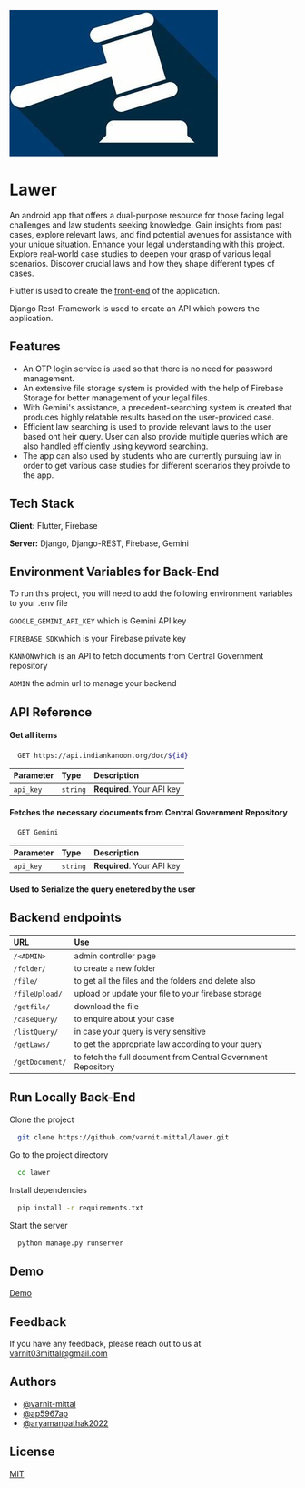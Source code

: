 
![Logo](https://github.com/varnit-mittal/lawer/blob/main/logo.jpg)


# Lawer

An android app that offers a dual-purpose resource for those facing legal challenges and law students seeking knowledge.  Gain insights from past cases, explore relevant laws, and find potential avenues for assistance with your unique situation. Enhance your legal understanding with this project. Explore real-world case studies to deepen your grasp of various legal scenarios. Discover crucial laws and how they shape different types of cases.

Flutter is used to create the [front-end](https://github.com/varnit-mittal/lawer/tree/main/flutter_first) of the application.

Django Rest-Framework is used to create an API which powers the application.


## Features

- An OTP login service is used so that there is no need for password management.
- An extensive file storage system is provided with the help of Firebase Storage for better management of your legal files. 
- With Gemini's assistance, a precedent-searching system is created that produces highly relatable results based on the user-provided case.
- Efficient law searching is used to provide relevant laws to the user based ont heir query. User can also provide multiple queries which are also handled efficiently using keyword searching.
- The app can also used by students who are currently pursuing law in order to get various case studies for different scenarios they proivde to the app.


## Tech Stack

**Client:** Flutter, Firebase

**Server:** Django, Django-REST, Firebase, Gemini 


## Environment Variables for Back-End

To run this project, you will need to add the following environment variables to your .env file

`GOOGLE_GEMINI_API_KEY` which is Gemini API key

`FIREBASE_SDK`which is your Firebase private key

`KANNON`which is an API to fetch documents from Central Government repository 

`ADMIN` the admin url to manage your backend


## API Reference

#### Get all items

```bash
  GET https://api.indiankanoon.org/doc/${id}
```

| Parameter | Type     | Description                |
| :-------- | :------- | :------------------------- |
| `api_key` | `string` | **Required**. Your API key |

#### Fetches the necessary documents from Central Government Repository

```bash
  GET Gemini
```

| Parameter | Type     | Description                       |
| :-------- | :------- | :-------------------------------- |
| `api_key`      | `string` | **Required**.  Your API key |

#### Used to Serialize the query enetered by the user

## Backend endpoints

| URL| Use   | 
| :-------- | :------- | 
| `/<ADMIN>` | admin controller page |
| `/folder/` | to create  a new folder | 
| `/file/` | to get all the files and the folders and delete also |
| `/fileUpload/` | upload or update your file to your firebase storage |
| `/getfile/` | download the file |
| `/caseQuery/` | to enquire about your case |
| `/listQuery/` | in case your query is very sensitive |
| `/getLaws/` | to get the appropriate law according to your query |
| `/getDocument/` | to fetch the full document from Central Government Repository |

## Run Locally Back-End

Clone the project

```bash
  git clone https://github.com/varnit-mittal/lawer.git
```

Go to the project directory

```bash
  cd lawer
```

Install dependencies

```bash
  pip install -r requirements.txt
```

Start the server

```bash
  python manage.py runserver 
```


## Demo

[Demo](https://youtu.be/Iu5GIfkOLMs?si=xiwif1naWxklL4bu)


## Feedback

If you have any feedback, please reach out to us at varnit03mittal@gmail.com


## Authors

- [@varnit-mittal](https://github.com/varnit-mittal)
- [@ap5967ap](https://github.com/ap5967ap)
- [@aryamanpathak2022](https://github.com/aryamanpathak2022)



## License

[MIT](https://github.com/varnit-mittal/lawer/blob/main/LICENSE)

